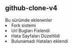 <h2>github-clone-v4</h2>
Bu sürümde eklenenler
<li>Fork sistemi</li>
<li>Url Bugları Fixlendi</li>
<li>Hata Sayfaları Düzeltildi</li>
<li>Bulunamadı Hataları eklendi</li>
